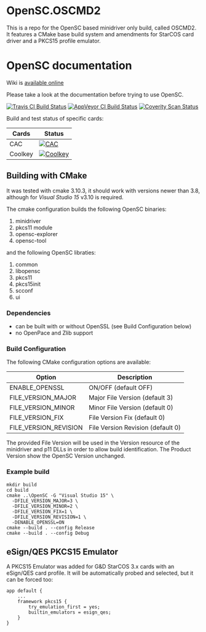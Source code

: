 # OpenSC.OSCMD2

This is a repo for the OpenSC based minidriver only build, called OSCMD2. It features a CMake base build system and amendments for StarCOS card driver and a PKCS15 profile emulator.

# OpenSC documentation

Wiki is [available online](https://github.com/OpenSC/OpenSC/wiki)

Please take a look at the documentation before trying to use OpenSC.

[![Travis CI Build Status](https://travis-ci.org/OpenSC/OpenSC.svg)](https://travis-ci.org/OpenSC/OpenSC/branches) [![AppVeyor CI Build Status](https://ci.appveyor.com/api/projects/status/github/OpenSC/OpenSC?branch=master&svg=true)](https://ci.appveyor.com/project/LudovicRousseau/OpenSC/branch/master) [![Coverity Scan Status](https://scan.coverity.com/projects/4026/badge.svg)](https://scan.coverity.com/projects/4026)

Build and test status of specific cards:

| Cards                 | Status |
|-----------------------|--------|
| CAC                   | [![CAC](https://gitlab.com/redhat-crypto/OpenSC/badges/cac/build.svg)](https://gitlab.com/redhat-crypto/OpenSC/pipelines) |
| Coolkey               | [![Coolkey](https://gitlab.com/redhat-crypto/OpenSC/badges/coolkey/build.svg)](https://gitlab.com/redhat-crypto/OpenSC/pipelines) |

## Building with CMake

It was tested with cmake 3.10.3, it should work with versions newer than 3.8, although for *Visual Studio 15* v3.10 is required.

The cmake configuration builds the following OpenSC binaries:

1. minidriver
1. pkcs11 module
1. opensc-explorer
1. opensc-tool

and the following OpenSC libraties:

1. common
1. libopensc
1. pkcs11
1. pkcs15init
1. scconf
1. ui

### Dependencies

- can be built with or without OpenSSL (see Build Configuration below)
- no OpenPace and Zlib support

### Build Configuration
The following CMake configuration options are available:

| Option                 | Description |
|------------------------|-------------|
| ENABLE_OPENSSL         | ON/OFF (default OFF) |
| FILE_VERSION_MAJOR     | Major File Version (default 3)
| FILE_VERSION_MINOR     | Minor File Version (default 0) |
| FILE_VERSION_FIX       | File Version Fix (default 0) |
| FILE_VERSION_REVISION  | File Version Revision (default 0) |

The provided File Version will be used in the Version resource of the minidriver and p11 DLLs in order to allow build identification. The Product Version show the OpenSC Version unchanged.

### Example build

```
mkdir build
cd build
cmake ..\OpenSC -G "Visual Studio 15" \
  -DFILE_VERSION_MAJOR=3 \
  -DFILE_VERSION_MINOR=2 \
  -DFILE_VERSION_FIX=1 \
  -DFILE_VERSION_REVISION=1 \
  -DENABLE_OPENSSL=ON
cmake --build . --config Release
cmake --build . --config Debug
```

## eSign/QES PKCS15 Emulator

A PKCS15 Emulator was added for G&D StarCOS 3.x cards with an eSign/QES card profile. It will be automatically probed and selected, but it can be forced too:

```
app default {
    ...
	framework pkcs15 {
		try_emulation_first = yes;
		builtin_emulators = esign_qes;
	}
}
```
